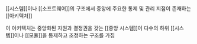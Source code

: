 [[시스템]]이나 [[소프트웨어]]의 구조에서 중앙에 주요한 통제 및 관리 지점이 존재하는 [[아키텍처]]

이 아키텍처는 중앙화된 자원과 결정권을 갖는 [[중앙 시스템]]이 다수의 하위 [[시스템]]이나 [[모듈]]을 통제하고 조정하는 구조를 가짐

